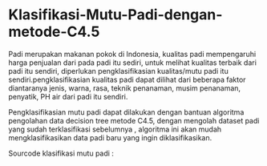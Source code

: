 # Klasifikasi-Mutu-Padi-dengan-metode-C4.5

Padi merupakan makanan pokok di Indonesia, kualitas padi mempengaruhi harga penjualan dari pada padi itu sediri, untuk melihat kualitas terbaik dari padi itu sendiri, diperlukan pengklasifikasian kualitas/mutu padi itu sendiri.pengklasifikasian kualitas padi dapat dilihat dari beberapa faktor diantaranya jenis, warna, rasa, teknik penanaman, musim penanaman, penyatik, PH air dari padi itu sendiri.

Pengklasifikasian mutu padi dapat dilakukan dengan bantuan algoritma pengolahan data decision tree metode C4.5, dengan mengolah dataset padi yang sudah terklasifikasi sebelumnya , algoritma ini akan mudah mengklasifikasikan data padi baru yang ingin diklasifikasikan.

Sourcode klasifikasi mutu padi :

